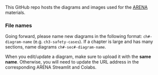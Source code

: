 This GitHub repo hosts the diagrams and images used for the [ARENA](https://github.com/callummcdougall/ARENA_3.0) materials.

### File names
Going forward, please name new diagrams in the following format: `ch#-diagram-name` (e.g. `ch3-safety-cases`). If a chapter is large and has many sections, name diagrams `ch#-sec#-diagram-name`.

When you edit/update a diagram, make sure to upload it with the **same name**. Otherwise, you will need to update the URL address in the corresponding ARENA Streamlit and Colabs.
